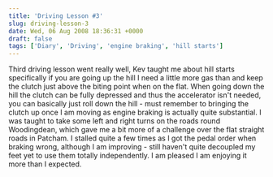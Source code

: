 ```yaml
---
title: 'Driving Lesson #3'
slug: driving-lesson-3
date: Wed, 06 Aug 2008 18:36:31 +0000
draft: false
tags: ['Diary', 'Driving', 'engine braking', 'hill starts']
---
```


Third driving lesson went really well, Kev taught me about hill starts specifically if you are going up the hill I need a little more gas than and keep the clutch just above the biting point when on the flat. When going down the hill the clutch can be fully depressed and thus the accelerator isn't needed, you can basically just roll down the hill - must remember to bringing the clutch up once I am moving as engine braking is actually quite substantial. I was taught to take some left and right turns on the roads round Woodingdean, which gave me a bit more of a challenge over the flat straight roads in Patcham. I stalled quite a few times as I got the pedal order when braking wrong, although I am improving - still haven't quite decoupled my feet yet to use them totally independently. I am pleased I am enjoying it more than I expected.